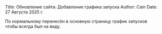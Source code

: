 Title: Обновление сайта: Добавление графика запуска
Author: Cain
Date: 27 Августа 2025 г.

По нормальному перенесён в основную страницу график запусков чтобы всегда был на виду.
